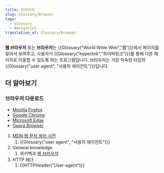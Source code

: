 ```yaml
---
title: 브라우저
slug: Glossary/Browser
tags:
  - Glossary
  - Navigation
translation_of: Glossary/Browser
---
```

**웹 브라우저** 또는 **브라우저**는 {{Glossary("World Wide Web","웹")}}에서 페이지를 찾아서 보여주고, 사용자가 {{Glossary("hyperlink","하이퍼링크")}}를 통해 다른 페이지로 이동할 수 있도록 하는 프로그램입니다. 브라우저는 가장 익숙한 타입의 {{Glossary("user agent", "사용자 에이전트")}}입니다.

## 더 알아보기

### 브라우저 다운로드

- [Mozilla Firefox](http://www.mozilla.org/ko/firefox/features/)
- [Google Chrome](http://www.google.com/chrome/)
- [Microsoft Edge](https://www.microsoft.com/windows/microsoft-edge)
- [Opera Browser](http://www.opera.com/)

<section id="Quick_links"><ol><li><a href="/ko/docs/Glossary">MDN 웹 문서 용어 사전</a><ol><li>{{Glossary("user agent", "사용자 에이전트")}}</li></ol></li><li>General knowledge<ol><li>위키백과 <a href="https://ko.wikipedia.org/wiki/%EC%9B%B9%20%EB%B8%8C%EB%9D%BC%EC%9A%B0%EC%A0%80">웹 브라우저</a></li></ol></li><li>HTTP 헤더<ol><li>{{HTTPHeader("User-agent")}}</li></ol></li></ol></section>
